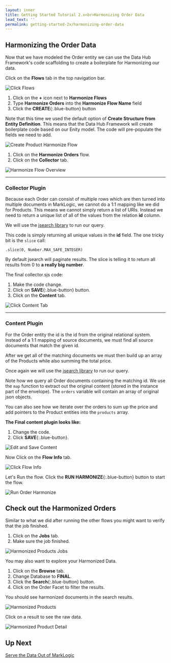 ```yaml
---
layout: inner
title: Getting Started Tutorial 2.x<br>Harmonizing Order Data
lead_text: ''
permalink: getting-started-2x/harmonizing-order-data
---
```


## Harmonizing the Order Data

Now that we have modeled the Order entity we can use the Data Hub Framework's code scaffolding to create a boilerplate for Harmonizing our data.

<i class="fa fa-hand-pointer-o"></i> Click on the **Flows** tab in the top navigation bar.

![Click Flows]({{site.baseurl}}/images/2x/click-flows-4.png)

1. <i class="fa fa-hand-pointer-o"></i> Click on the **+** icon next to **Harmonize Flows**
1. Type **Harmonize Orders** into the **Harmonize Flow Name** field
1. <i class="fa fa-hand-pointer-o"></i> Click the **CREATE**{:.blue-button} button

Note that this time we used the default option of **Create Structure from Entity Definition**. This means that the Data Hub Framework will create boilerplate code based on our Enity model. The code will pre-populate the fields we need to add.

![Create Product Harmonize Flow]({{site.baseurl}}/images/2x/create-order-harmonize-flow.png)

1. <i class="fa fa-hand-pointer-o"></i> Click on the **Harmonize Orders** flow. 
1. <i class="fa fa-hand-pointer-o"></i> Click on the **Collector** tab.

![Harmonize Flow Overview]({{site.baseurl}}/images/2x/go-to-order-collector.png)

<hr>

### Collector Plugin

Because each Order can consist of multiple rows which are then turned into multiple documents in MarkLogic, we cannot do a 1:1 mapping like we did for Products. This means we cannot simply return a list of URIs. Instead we need to return a unique list of all of the values from the relation **id** column.

We will use the [jsearch library](https://docs.marklogic.com/guide/search-dev/javascript) to run our query.

This code is simply returning all unique values in the **id** field. The one tricky bit is the `slice` call:

`.slice(0, Number.MAX_SAFE_INTEGER)`

By default jsearch will paginate results. The slice is telling it to return all results from 0 to **a really big number**.

The final collector.sjs code:  
<div class="embed-git lang-js" href="//raw.githubusercontent.com/marklogic-community/marklogic-data-hub/develop/examples/online-store/plugins/entities/Order/harmonize/Harmonize Orders/collector/collector.sjs"></div>

1. Make the code change.
1. <i class="fa fa-hand-pointer-o"></i> Click on **SAVE**{:.blue-button} button.
1. <i class="fa fa-hand-pointer-o"></i> Click on the **Content** tab.

![Click Content Tab]({{site.baseurl}}/images/2x/save-order-collector.png)

<hr>

### Content Plugin
For the Order entity the id is the id from the original relational system. Instead of a 1:1 mapping of source documents, we must find all source documents that match the given id.

After we get all of the matching documents we must then build up an array of the Products while also summing the total price.

Once again we will use the [jsearch library](https://docs.marklogic.com/guide/search-dev/javascript) to run our query.

Note how we query all Order documents containing the matching id. We use the `map` function to extract out the original content (stored in the instance part of the envelope). The `orders` variable will contain an array of original json objects.

You can also see how we iterate over the orders to sum up the price and add pointers to the Product entities into the `products` array.

**The Final content plugin looks like:**

<div class="embed-git lang-js" href="//raw.githubusercontent.com/marklogic-community/marklogic-data-hub/develop/examples/online-store/plugins/entities/Order/harmonize/Harmonize Orders/content/content.sjs"></div>

1. Change the code.
1. <i class="fa fa-hand-pointer-o"></i> Click **SAVE**{:.blue-button}.

![Edit and Save Content]({{site.baseurl}}/images/2x/save-order-content.png)

<i class="fa fa-hand-pointer-o"></i> Now Click on the **Flow Info** tab.

![Click Flow Info]({{site.baseurl}}/images/2x/click-flow-info2.png)

Let's Run the flow. <i class="fa fa-hand-pointer-o"></i> Click the **RUN HARMONIZE**{:.blue-button} button to start the flow.

![Run Order Harmonize]({{site.baseurl}}/images/2x/run-order-harmonize.png)

## Check out the Harmonized Orders

Similar to what we did after running the other flows you might want to verify that the job finished.

1. <i class="fa fa-hand-pointer-o"></i> Click on the **Jobs** tab.
1. Make sure the job finished.

![Harmonized Products Jobs]({{site.baseurl}}/images/2x/harmonized-orders-jobs.png)

You may also want to explore your Harmonized Data.

1. <i class="fa fa-hand-pointer-o"></i> Click on the **Browse** tab.
1. Change Database to **FINAL**.
1. <i class="fa fa-hand-pointer-o"></i> Click the **Search**{:.blue-button} button.
1. Click on the Order Facet to filter the results.

You should see harmonized documents in the search results.

![Harmonized Products]({{site.baseurl}}/images/2x/harmonized-orders.png)

<i class="fa fa-hand-pointer-o"></i> Click on a result to see the raw data.

![Harmonized Product Detail]({{site.baseurl}}/images/2x/harmonized-order-details.png)

## Up Next

[Serve the Data Out of MarkLogic](/marklogic-data-hub/getting-started-2x/serve-data)
